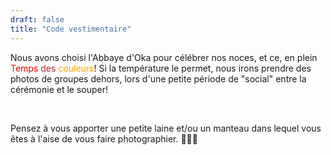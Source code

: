 ```yaml
---
draft: false
title: "Code vestimentaire"
---
```


Nous avons choisi l'Abbaye d'Oka pour célébrer nos noces, et ce, en plein <span style="color:red">Temps</span> <span style="color:brown">des</span> <span style="color:orange">couleurs</span>! Si la température le permet, nous irons prendre des photos de groupes dehors, lors d'une petite période de "social" entre la cérémonie et le souper!

<br>

Pensez à vous apporter une petite laine et/ou un manteau dans lequel vous êtes à l'aise de vous faire photographier. 🧥📸🍂